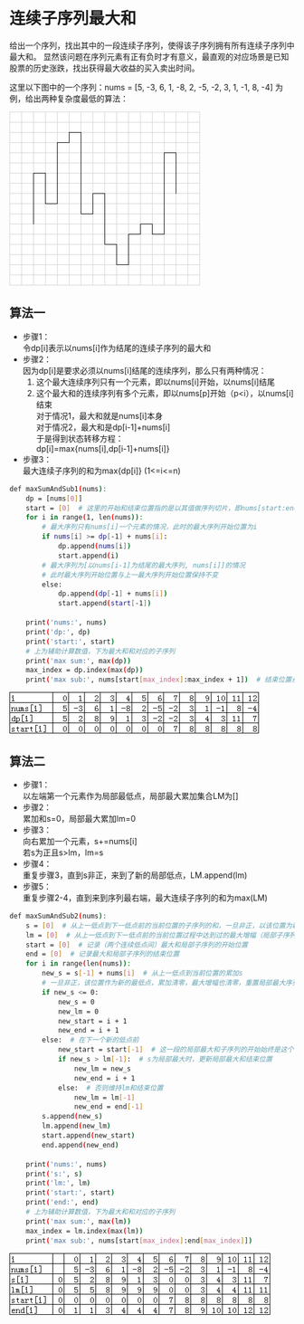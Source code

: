 # 连续子序列最大和

给出一个序列，找出其中的一段连续子序列，使得该子序列拥有所有连续子序列中最大和。
显然该问题在序列元素有正有负时才有意义，最直观的对应场景是已知股票的历史涨跌，找出获得最大收益的买入卖出时间。

这里以下图中的一个序列：nums = [5, -3, 6, 1, -8, 2, -5, -2, 3, 1, -1, 8, -4] 为例，给出两种复杂度最低的算法：

![alt text](https://github.com/meowmiji/subseries-max-sum/blob/master/images/series.png)

## 算法一

- 步骤1：   
令dp[i]表示以nums[i]作为结尾的连续子序列的最大和   
- 步骤2：   
因为dp[i]是要求必须以nums[i]结尾的连续序列，那么只有两种情况：   
	1. 这个最大连续序列只有一个元素，即以nums[i]开始，以nums[i]结尾   
	2. 这个最大和的连续序列有多个元素，即以nums[p]开始（p<i），以nums[i]结束   
对于情况1，最大和就是nums[i]本身   
对于情况2，最大和是dp[i-1]+nums[i]   
于是得到状态转移方程：   
dp[i]=max{nums[i],dp[i-1]+nums[i]}   
- 步骤3：   
最大连续子序列的和为max{dp[i]} (1<=i<=n)
	
```bash
def maxSumAndSub1(nums):
	dp = [nums[0]]
	start = [0]  # 这里的开始和结束位置指的是以其值做序列切片，即nums[start:end]
	for i in range(1, len(nums)):
		# 最大序列只有nums[i]一个元素的情况，此时的最大序列开始位置为i
		if nums[i] >= dp[-1] + nums[i]:
			dp.append(nums[i])
			start.append(i)
		# 最大序列为[以nums[i-1]为结尾的最大序列, nums[i]]的情况
		# 此时最大序列开始位置与上一最大序列开始位置保持不变
		else:
			dp.append(dp[-1] + nums[i])
			start.append(start[-1])

	print('nums:', nums)
	print('dp:', dp)
	print('start:', start)
	# 上为辅助计算数值，下为最大和和对应的子序列
	print('max sum:', max(dp))
	max_index = dp.index(max(dp))
	print('max sub:', nums[start[max_index]:max_index + 1])  # 结束位置永远是i+1，由dp的定义决定
```
   

![alt text](https://github.com/meowmiji/subseries-max-sum/blob/master/images/method_1_illustration.png)

   
   

## 算法二

- 步骤1：   
以左端第一个元素作为局部最低点，局部最大累加集合LM为[]   
- 步骤2：   
累加和s=0，局部最大累加lm=0   
- 步骤3：   
向右累加一个元素，s+=nums[i]   
若s为正且s>lm，lm=s   
- 步骤4：   
重复步骤3，直到s非正，来到了新的局部低点，LM.append(lm)   
- 步骤5：   
重复步骤2-4，直到来到序列最右端，最大连续子序列的和为max(LM)   

```bash
def maxSumAndSub2(nums):
	s = [0]  # 从上一低点到下一低点前的当前位置的子序列的和，一旦非正，以该位置为新的低点，同时s归零
	lm = [0]  # 从上一低点到下一低点前的当前位置过程中达到过的最大增幅（局部子序列和），local maximum
	start = [0]  # 记录（两个连续低点间）最大和局部子序列的开始位置
	end = [0]  # 记录最大和局部子序列的结束位置
	for i in range(len(nums)):
		new_s = s[-1] + nums[i]  # 从上一低点到当前位置的累加s
		# 一旦非正，该位置作为新的最低点，累加清零，最大增幅也清零，重置局部最大序列开始结束位置
		if new_s <= 0:
			new_s = 0
			new_lm = 0
			new_start = i + 1
			new_end = i + 1
		else:  # 在下一个新的低点前
			new_start = start[-1]  # 这一段的局部最大和子序列的开始始终是这个低点
			if new_s > lm[-1]:  # s为局部最大时，更新局部最大和结束位置
				new_lm = new_s
				new_end = i + 1
			else:  # 否则维持lm和结束位置
				new_lm = lm[-1]
				new_end = end[-1]
		s.append(new_s)
		lm.append(new_lm)
		start.append(new_start)
		end.append(new_end)

	print('nums:', nums)
	print('s:', s)
	print('lm:', lm)
	print('start:', start)
	print('end:', end)
	# 上为辅助计算数值，下为最大和和对应的子序列
	print('max sum:', max(lm))
	max_index = lm.index(max(lm))
	print('max sub:', nums[start[max_index]:end[max_index]])
```
   

![alt text](https://github.com/meowmiji/subseries-max-sum/blob/master/images/method_2_illustration.png)
